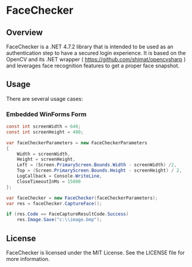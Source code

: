 # FaceChecker

## Overview
FaceChecker is a .NET 4.7.2 library that is intended to be used as an authentication step to have a secured login experience. It is based on the OpenCV and its .NET wrapper ( https://github.com/shimat/opencvsharp ) and leverages face recognition features to get a proper face snapshot.

## Usage

There are several usage cases:

### Embedded WinForms Form 

```csharp
const int screenWidth = 640;
const int screenHeight = 480;

var faceCheckerParameters = new FaceCheckerParameters
{
    Width = screenWidth,
    Height = screenHeight,
    Left = (Screen.PrimaryScreen.Bounds.Width - screenWidth) /2,
    Top = (Screen.PrimaryScreen.Bounds.Height - screenHeight) / 2,
    LogCallback = Console.WriteLine,
    CloseTimeoutInMs = 15000
};

var faceChecker = new FaceChecker(faceCheckerParameters);
var res = faceChecker.CaptureFace();

if (res.Code == FaceCaptureResultCode.Success)
    res.Image.Save("c:\\image.bmp");
```

## License

FaceChecker is licensed under the MIT License. See the LICENSE file for more information. 

